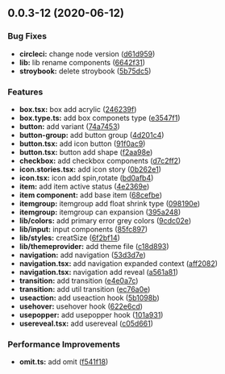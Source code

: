 ## 0.0.3-12 (2020-06-12)


### Bug Fixes

* **circleci:** change node version ([d61d959](https://github.com/bingzhe/mccree-ui/commit/d61d959ed13071af3fcbf6701875e43ec0d08a43))
* **lib:** lib rename components ([6642f31](https://github.com/bingzhe/mccree-ui/commit/6642f31c35412ea5881d2fa7b196e59538db6789))
* **stroybook:** delete stroybook ([5b75dc5](https://github.com/bingzhe/mccree-ui/commit/5b75dc594a6c5ed9f7acd0260fd7a13b9de9616b))


### Features

* **box.tsx:** box add acrylic ([246239f](https://github.com/bingzhe/mccree-ui/commit/246239f1fd1c00562ad47975216f0b911c4b3aab))
* **box.type.ts:** add box componets type ([e3547f1](https://github.com/bingzhe/mccree-ui/commit/e3547f13b0122a35d4cc5ecbee962d926e81d7db))
* **button:** add variant ([74a7453](https://github.com/bingzhe/mccree-ui/commit/74a7453cd56c896a206ade4e2337046affeee6b1))
* **button-group:** add button group ([4d201c4](https://github.com/bingzhe/mccree-ui/commit/4d201c4455506626003194f3d76ab62bdf44c5d9))
* **button.tsx:** add icon button ([91f0ac9](https://github.com/bingzhe/mccree-ui/commit/91f0ac925a6fe63887381bacc792374e2259df91))
* **button.tsx:** button add shape ([f2aa98e](https://github.com/bingzhe/mccree-ui/commit/f2aa98e1f526b61221ee1b0ab9ae9eb9372e7b02))
* **checkbox:** add checkbox components ([d7c2ff2](https://github.com/bingzhe/mccree-ui/commit/d7c2ff2dd9b2e1c9872948e1b7a9ba6a26181116))
* **icon.stories.tsx:** add icon story ([0b262e1](https://github.com/bingzhe/mccree-ui/commit/0b262e1a6ddc7f4328e810c0bc545dbff24d812b))
* **icon.tsx:** icon add spin,rotate ([bd0afb4](https://github.com/bingzhe/mccree-ui/commit/bd0afb4156069f4dda076f631c917b2b3ddac0a5))
* **item:** add item active status ([4e2369e](https://github.com/bingzhe/mccree-ui/commit/4e2369edf3a774e6c32903b5b747f4eadb14d843))
* **item component:** add base item ([68cefbe](https://github.com/bingzhe/mccree-ui/commit/68cefbebfcbf90c8c684ce5fc9d2b97bda15481a))
* **itemgroup:** itemgroup add float shrink type ([098190e](https://github.com/bingzhe/mccree-ui/commit/098190ee3e76af34de8b1d8027db7a09f3d882c8))
* **itemgroup:** itemgroup can expansion ([395a248](https://github.com/bingzhe/mccree-ui/commit/395a2484e68ced86a8fce584b03ef40ce7a27bf2))
* **lib/colors:** add primary error grey colors ([9cdc02e](https://github.com/bingzhe/mccree-ui/commit/9cdc02e9290bc6df51cf72161b8d5669b39910c3))
* **lib/input:** input components ([85fc897](https://github.com/bingzhe/mccree-ui/commit/85fc897ceac1b4085bc41ff410c5fc577966c76f))
* **lib/styles:** creatSize ([6f2bf14](https://github.com/bingzhe/mccree-ui/commit/6f2bf1439c19be1ff8dd542917e545a19688a707))
* **lib/themeprovider:** add theme file ([c18d893](https://github.com/bingzhe/mccree-ui/commit/c18d893820e2eee311a47513e507ae8cb0d51a00))
* **navigation:** add navigation ([53d3d7e](https://github.com/bingzhe/mccree-ui/commit/53d3d7e3a7f0ee0d8f8af25cacb0aa43bc74eeaf))
* **navigation.tsx:** add navigation expanded context ([aff2082](https://github.com/bingzhe/mccree-ui/commit/aff20826e4da3dcf90d13c40b493a85a1c7af3fd))
* **navigation.tsx:** navigation add reveal ([a561a81](https://github.com/bingzhe/mccree-ui/commit/a561a8180b5bf2c1513c196e770cd19be2c05572))
* **transition:** add transition ([e4e0a7c](https://github.com/bingzhe/mccree-ui/commit/e4e0a7ca2cc301f505d76cacff3ea82df1d9a34b))
* **transition:** add util transition ([ec76a0e](https://github.com/bingzhe/mccree-ui/commit/ec76a0e09f0ef29b6dd280870cb4eadd257ef19f))
* **useaction:** add useaction hook ([5b1098b](https://github.com/bingzhe/mccree-ui/commit/5b1098b2911390d78dc233778165d3f198365cd7))
* **usehover:** usehover hook ([622e6cd](https://github.com/bingzhe/mccree-ui/commit/622e6cddcb555584f966e8becf9c726c91da0622))
* **usepopper:** add usepopper hook ([101a931](https://github.com/bingzhe/mccree-ui/commit/101a9310c3d4ad362eea632d1c81e532f071e796))
* **usereveal.tsx:** add usereveal ([c05d661](https://github.com/bingzhe/mccree-ui/commit/c05d6612be1c3a713bc03b4bdc9b4d39f669347f))


### Performance Improvements

* **omit.ts:** add omit ([f541f18](https://github.com/bingzhe/mccree-ui/commit/f541f1839a2c807bc6b56b53b8d5440432019956))



